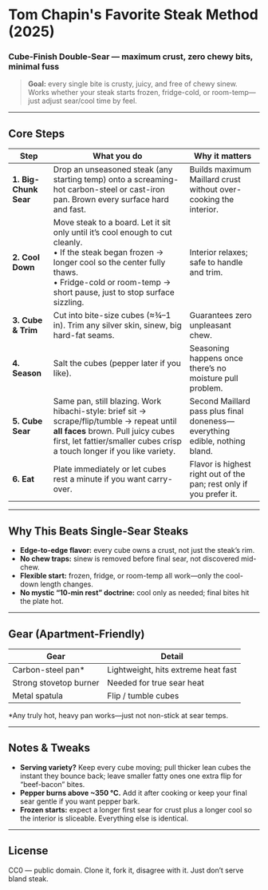 # Tom Chapin's Favorite Steak Method (2025)
### Cube-Finish Double-Sear — maximum crust, zero chewy bits, minimal fuss

> **Goal:** every single bite is crusty, juicy, and free of chewy sinew.  
> Works whether your steak starts frozen, fridge-cold, or room-temp—just adjust sear/cool time by feel.

---

## Core Steps

| Step | What you do | Why it matters |
|------|-------------|----------------|
| **1. Big-Chunk Sear** | Drop an unseasoned steak (any starting temp) onto a screaming-hot carbon-steel or cast-iron pan. Brown every surface hard and fast. | Builds maximum Maillard crust without over-cooking the interior. |
| **2. Cool Down** | Move steak to a board. Let it sit only until it’s cool enough to cut cleanly. <br>• If the steak began frozen → longer cool so the center fully thaws. <br>• Fridge-cold or room-temp → short pause, just to stop surface sizzling. | Interior relaxes; safe to handle and trim. |
| **3. Cube & Trim** | Cut into bite-size cubes (≈¾–1 in). Trim any silver skin, sinew, big hard-fat seams. | Guarantees zero unpleasant chew. |
| **4. Season** | Salt the cubes (pepper later if you like). | Seasoning happens once there’s no moisture pull problem. |
| **5. Cube Sear** | Same pan, still blazing. Work hibachi-style: brief sit → scrape/flip/tumble → repeat until **all faces** brown. Pull juicy cubes first, let fattier/smaller cubes crisp a touch longer if you like variety. | Second Maillard pass plus final doneness—everything edible, nothing bland. |
| **6. Eat** | Plate immediately or let cubes rest a minute if you want carry-over. | Flavor is highest right out of the pan; rest only if you prefer it. |

---

## Why This Beats Single-Sear Steaks

- **Edge-to-edge flavor:** every cube owns a crust, not just the steak’s rim.  
- **No chew traps:** sinew is removed before final sear, not discovered mid-chew.  
- **Flexible start:** frozen, fridge, or room-temp all work—only the cool-down length changes.  
- **No mystic “10-min rest” doctrine:** cool only as needed; final bites hit the plate hot.

---

## Gear (Apartment-Friendly)

| Gear                | Detail                                   |
|---------------------|------------------------------------------|
| Carbon-steel pan\*  | Lightweight, hits extreme heat fast      |
| Strong stovetop burner | Needed for true sear heat            |
| Metal spatula       | Flip / tumble cubes                      |

\*Any truly hot, heavy pan works—just not non-stick at sear temps.

---

## Notes & Tweaks

* **Serving variety?** Keep every cube moving; pull thicker lean cubes the instant they bounce back; leave smaller fatty ones one extra flip for “beef-bacon” bites.  
* **Pepper burns above ~350 °C.** Add it after cooking or keep your final sear gentle if you want pepper bark.  
* **Frozen starts:** expect a longer first sear for crust plus a longer cool so the interior is sliceable. Everything else is identical.

---

## License
CC0 — public domain. Clone it, fork it, disagree with it. Just don’t serve bland steak.
